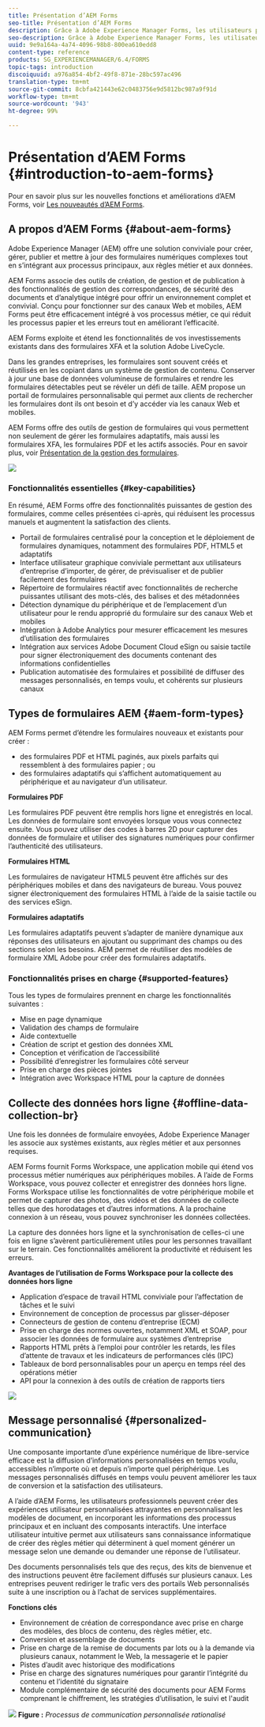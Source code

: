 ```yaml
---
title: Présentation d’AEM Forms
seo-title: Présentation d’AEM Forms
description: Grâce à Adobe Experience Manager Forms, les utilisateurs professionnels peuvent intégrer des formulaires adaptatifs, réactifs et conviviaux à des sites Web et mobiles, ce qui simplifie le processus d’inscription numérique et augmente les taux de conversion des clients.
seo-description: Grâce à Adobe Experience Manager Forms, les utilisateurs professionnels peuvent intégrer des formulaires adaptatifs, réactifs et conviviaux à des sites Web et mobiles, ce qui simplifie le processus d’inscription numérique et augmente les taux de conversion des clients.
uuid: 9e9a164a-4a74-4096-98b8-800ea610edd8
content-type: reference
products: SG_EXPERIENCEMANAGER/6.4/FORMS
topic-tags: introduction
discoiquuid: a976a854-4bf2-49f8-871e-28bc597ac496
translation-type: tm+mt
source-git-commit: 8cbfa421443e62c0483756e9d5812bc987a9f91d
workflow-type: tm+mt
source-wordcount: '943'
ht-degree: 99%

---
```



# Présentation d’AEM Forms {#introduction-to-aem-forms}

Pour en savoir plus sur les nouvelles fonctions et améliorations d’AEM Forms, voir [Les nouveautés d’AEM Forms](/help/forms/using/whats-new.md).

## A propos d’AEM Forms {#about-aem-forms}

Adobe Experience Manager (AEM) offre une solution conviviale pour créer, gérer, publier et mettre à jour des formulaires numériques complexes tout en s’intégrant aux processus principaux, aux règles métier et aux données.

AEM Forms associe des outils de création, de gestion et de publication à des fonctionnalités de gestion des correspondances, de sécurité des documents et d’analytique intégré pour offrir un environnement complet et convivial. Conçu pour fonctionner sur des canaux Web et mobiles, AEM Forms peut être efficacement intégré à vos processus métier, ce qui réduit les processus papier et les erreurs tout en améliorant l’efficacité.

AEM Forms exploite et étend les fonctionnalités de vos investissements existants dans des formulaires XFA et la solution Adobe LiveCycle.

Dans les grandes entreprises, les formulaires sont souvent créés et réutilisés en les copiant dans un système de gestion de contenu. Conserver à jour une base de données volumineuse de formulaires et rendre les formulaires détectables peut se révéler un défi de taille. AEM propose un portail de formulaires personnalisable qui permet aux clients de rechercher les formulaires dont ils ont besoin et d’y accéder via les canaux Web et mobiles.

AEM Forms offre des outils de gestion de formulaires qui vous permettent non seulement de gérer les formulaires adaptatifs, mais aussi les formulaires XFA, les formulaires PDF et les actifs associés. Pour en savoir plus, voir [Présentation de la gestion des formulaires](/help/forms/using/introduction-managing-forms.md).

![](do-not-localize/4th-draft.gif)

### Fonctionnalités essentielles {#key-capabilities}

En résumé, AEM Forms offre des fonctionnalités puissantes de gestion des formulaires, comme celles présentées ci-après, qui réduisent les processus manuels et augmentent la satisfaction des clients.

* Portail de formulaires centralisé pour la conception et le déploiement de formulaires dynamiques, notamment des formulaires PDF, HTML5 et adaptatifs
* Interface utilisateur graphique conviviale permettant aux utilisateurs d’entreprise d’importer, de gérer, de prévisualiser et de publier facilement des formulaires
* Répertoire de formulaires réactif avec fonctionnalités de recherche puissantes utilisant des mots-clés, des balises et des métadonnées
* Détection dynamique du périphérique et de l’emplacement d’un utilisateur pour le rendu approprié du formulaire sur des canaux Web et mobiles
* Intégration à Adobe Analytics pour mesurer efficacement les mesures d’utilisation des formulaires
* Intégration aux services Adobe Document Cloud eSign ou saisie tactile pour signer électroniquement des documents contenant des informations confidentielles
* Publication automatisée des formulaires et possibilité de diffuser des messages personnalisés, en temps voulu, et cohérents sur plusieurs canaux

## Types de formulaires AEM {#aem-form-types}

AEM Forms permet d’étendre les formulaires nouveaux et existants pour créer :

* des formulaires PDF et HTML paginés, aux pixels parfaits qui ressemblent à des formulaires papier ; ou
* des formulaires adaptatifs qui s’affichent automatiquement au périphérique et au navigateur d’un utilisateur.

**Formulaires PDF**

Les formulaires PDF peuvent être remplis hors ligne et enregistrés en local. Les données de formulaire sont envoyées lorsque vous vous connectez ensuite. Vous pouvez utiliser des codes à barres 2D pour capturer des données de formulaire et utiliser des signatures numériques pour confirmer l’authenticité des utilisateurs.

**Formulaires HTML**

Les formulaires de navigateur HTML5 peuvent être affichés sur des périphériques mobiles et dans des navigateurs de bureau. Vous pouvez signer électroniquement des formulaires HTML à l’aide de la saisie tactile ou des services eSign.

**Formulaires adaptatifs**

Les formulaires adaptatifs peuvent s’adapter de manière dynamique aux réponses des utilisateurs en ajoutant ou supprimant des champs ou des sections selon les besoins. AEM permet de réutiliser des modèles de formulaire XML Adobe pour créer des formulaires adaptatifs.

### Fonctionnalités prises en charge {#supported-features}

Tous les types de formulaires prennent en charge les fonctionnalités suivantes :

* Mise en page dynamique
* Validation des champs de formulaire
* Aide contextuelle
* Création de script et gestion des données XML
* Conception et vérification de l’accessibilité
* Possibilité d’enregistrer les formulaires côté serveur
* Prise en charge des pièces jointes
* Intégration avec Workspace HTML pour la capture de données

## Collecte des données hors ligne {#offline-data-collection-br}

Une fois les données de formulaire envoyées, Adobe Experience Manager les associe aux systèmes existants, aux règles métier et aux personnes requises.

AEM Forms fournit Forms Workspace, une application mobile qui étend vos processus métier numériques aux périphériques mobiles. A l’aide de Forms Workspace, vous pouvez collecter et enregistrer des données hors ligne. Forms Workspace utilise les fonctionnalités de votre périphérique mobile et permet de capturer des photos, des vidéos et des données de collecte telles que des horodatages et d’autres informations. A la prochaine connexion à un réseau, vous pouvez synchroniser les données collectées.

La capture des données hors ligne et la synchronisation de celles-ci une fois en ligne s’avèrent particulièrement utiles pour les personnes travaillant sur le terrain. Ces fonctionnalités améliorent la productivité et réduisent les erreurs.

**Avantages de l’utilisation de Forms Workspace pour la collecte des données hors ligne**

* Application d’espace de travail HTML conviviale pour l’affectation de tâches et le suivi
* Environnement de conception de processus par glisser-déposer
* Connecteurs de gestion de contenu d’entreprise (ECM)
* Prise en charge des normes ouvertes, notamment XML et SOAP, pour associer les données de formulaire aux systèmes d’entreprise
* Rapports HTML prêts à l’emploi pour contrôler les retards, les files d’attente de travaux et les indicateurs de performances clés (IPC)
* Tableaux de bord personnalisables pour un aperçu en temps réel des opérations métier
* API pour la connexion à des outils de création de rapports tiers

![](do-not-localize/3rd-draft.gif)

## Message personnalisé {#personalized-communication}

Une composante importante d’une expérience numérique de libre-service efficace est la diffusion d’informations personnalisées en temps voulu, accessibles n’importe où et depuis n’importe quel périphérique. Les messages personnalisés diffusés en temps voulu peuvent améliorer les taux de conversion et la satisfaction des utilisateurs.

A l’aide d’AEM Forms, les utilisateurs professionnels peuvent créer des expériences utilisateur personnalisées attrayantes en personnalisant les modèles de document, en incorporant les informations des processus principaux et en incluant des composants interactifs. Une interface utilisateur intuitive permet aux utilisateurs sans connaissance informatique de créer des règles métier qui déterminent à quel moment générer un message selon une demande ou demander une réponse de l’utilisateur.

Des documents personnalisés tels que des reçus, des kits de bienvenue et des instructions peuvent être facilement diffusés sur plusieurs canaux. Les entreprises peuvent rediriger le trafic vers des portails Web personnalisés suite à une inscription ou à l’achat de services supplémentaires.

**Fonctions clés**

* Environnement de création de correspondance avec prise en charge des modèles, des blocs de contenu, des règles métier, etc.
* Conversion et assemblage de documents
* Prise en charge de la remise de documents par lots ou à la demande via plusieurs canaux, notamment le Web, la messagerie et le papier
* Pistes d’audit avec historique des modifications
* Prise en charge des signatures numériques pour garantir l’intégrité du contenu et l’identité du signataire
* Module complémentaire de sécurité des documents pour AEM Forms comprenant le chiffrement, les stratégies d’utilisation, le suivi et l&#39;audit

![](do-not-localize/layout-02.png)
**Figure :** *Processus de communication personnalisée rationalisé*

